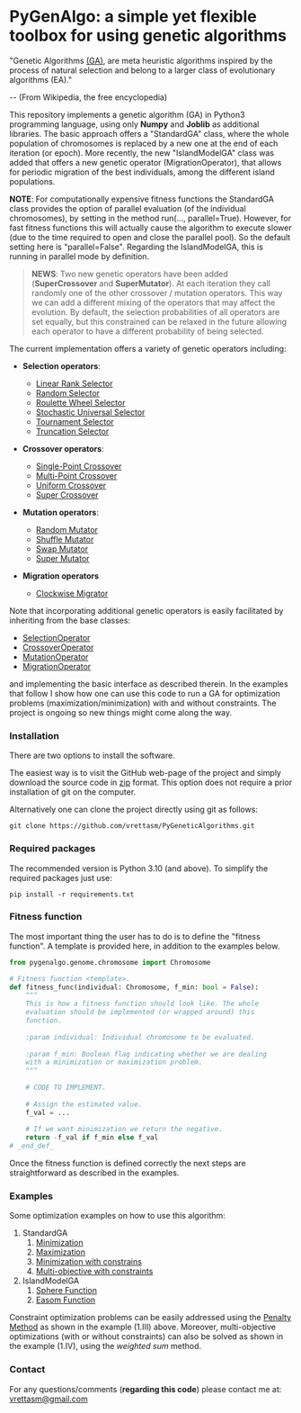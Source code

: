 # PyGenAlgo: a simple yet flexible toolbox for using genetic algorithms

"Genetic Algorithms [(GA)](https://en.wikipedia.org/wiki/Genetic_algorithm), are meta heuristic algorithms
inspired by the process of natural selection and belong to a larger class of evolutionary algorithms (EA)."

-- (From Wikipedia, the free encyclopedia)

This repository implements a genetic algorithm (GA) in Python3 programming language, using only **Numpy** and **Joblib**
as additional libraries. The basic approach offers a "StandardGA" class, where the whole population of chromosomes is
replaced by a new one at the end of each iteration (or epoch). More recently, the new "IslandModelGA" class was added
that offers a new genetic operator (MigrationOperator), that allows for periodic migration of the best individuals,
among the different island populations.
  
**NOTE**:
For computationally expensive fitness functions the StandardGA class provides the option of parallel evaluation
(of the individual chromosomes), by setting in the method run(..., parallel=True). However, for fast fitness
functions this will actually cause the algorithm to execute slower (due to the time required to open and close the
parallel pool). So the default setting here is "parallel=False". Regarding the IslandModelGA, this is running in
parallel mode by definition.

  > **NEWS**:
  > Two new genetic operators have been added (**SuperCrossover** and **SuperMutator**). At each iteration they call
  > randomly one of the other crossover / mutation operators. This way we can add a different mixing of the operators
  > that may affect the evolution. By default, the selection probabilities of all operators are set equally, but this
  > constrained can be relaxed in the future allowing each operator to have a different probability of being selected.
  >

The current implementation offers a variety of genetic operators including:

- **Selection operators**:
  - [Linear Rank Selector](code/pygenalgo/operators/selection/linear_rank_selector.py)
  - [Random Selector](code/pygenalgo/operators/selection/random_selector.py)
  - [Roulette Wheel Selector](code/pygenalgo/operators/selection/roulette_wheel_selector.py)
  - [Stochastic Universal Selector](code/pygenalgo/operators/selection/stochastic_universal_selector.py)
  - [Tournament Selector](code/pygenalgo/operators/selection/tournament_selector.py)
  - [Truncation Selector](code/pygenalgo/operators/selection/truncation_selector.py)

- **Crossover operators**:
  - [Single-Point Crossover](code/pygenalgo/operators/crossover/single_point_crossover.py)
  - [Multi-Point Crossover](code/pygenalgo/operators/crossover/mutli_point_crossover.py)
  - [Uniform Crossover](code/pygenalgo/operators/crossover/uniform_crossover.py)
  - [Super Crossover](code/pygenalgo/operators/crossover/super_crossover.py)

- **Mutation operators**:
  - [Random Mutator](code/pygenalgo/operators/mutation/random_mutator.py)
  - [Shuffle Mutator](code/pygenalgo/operators/mutation/shuffle_mutator.py)
  - [Swap Mutator](code/pygenalgo/operators/mutation/swap_mutator.py)
  - [Super Mutator](code/pygenalgo/operators/mutation/super_mutator.py)

- **Migration operators**
  - [Clockwise Migrator](code/pygenalgo/operators/migration/clockwise_migration.py)

Note that incorporating additional genetic operators is easily facilitated by inheriting from the base classes:
- [SelectionOperator](code/pygenalgo/operators/selection/select_operator.py)
- [CrossoverOperator](code/pygenalgo/operators/crossover/crossover_operator.py)
- [MutationOperator](code/pygenalgo/operators/mutation/mutate_operator.py)
- [MigrationOperator](code/pygenalgo/operators/migration/migration_operator.py)

and implementing the basic interface as described therein. In the examples that follow I show how one can use this code
to run a GA for optimization problems (maximization/minimization) with and without constraints. The project is ongoing
so new things might come along the way.

### Installation

There are two options to install the software.

The easiest way is to visit the GitHub web-page of the project and simply download the source code in
[zip](https://github.com/vrettasm/PyGeneticAlgorithms/archive/refs/heads/master.zip) format. This option does not
require a prior installation of git on the computer.

Alternatively one can clone the project directly using git as follows:

    git clone https://github.com/vrettasm/PyGeneticAlgorithms.git

### Required packages

The recommended version is Python 3.10 (and above). To simplify the required packages just use:

    pip install -r requirements.txt

### Fitness function

The most important thing the user has to do is to define the "fitness function". A template is provided here,
in addition to the examples below.
```python
from pygenalgo.genome.chromosome import Chromosome

# Fitness function <template>.
def fitness_func(individual: Chromosome, f_min: bool = False):
    """
    This is how a fitness function should look like. The whole
    evaluation should be implemented (or wrapped around) this
    function.
    
    :param individual: Individual chromosome to be evaluated.
    
    :param f_min: Boolean flag indicating whether we are dealing
    with a minimization or maximization problem.
    """
    
    # CODE TO IMPLEMENT.
    
    # Assign the estimated value.
    f_val = ...
    
    # If we want minimization we return the negative.
    return -f_val if f_min else f_val
# _end_def_
```
Once the fitness function is defined correctly the next steps are straightforward as described in the examples.

### Examples

Some optimization examples on how to use this algorithm:

1. StandardGA
   1. [Minimization](examples/sphere.ipynb)
   2. [Maximization](examples/rastrigin.ipynb)
   3. [Minimization with constrains](examples/rosenbrock_on_a_disk.ipynb)
   4. [Multi-objective with constraints](examples/binh_and_korn_multiobjective.ipynb)
2. IslandModelGA
   1. [Sphere Function](examples/sphere_in_parallel.ipynb)
   2. [Easom Function](examples/easom_in_parallel.ipynb)

Constraint optimization problems can be easily addressed using the
[Penalty Method](https://en.wikipedia.org/wiki/Penalty_method) as shown in the example (1.III) above.
Moreover, multi-objective optimizations (with or without constraints) can also be solved as shown in
the example (1.IV), using the _weighted sum_ method.

### Contact

For any questions/comments (**regarding this code**) please contact me at: vrettasm@gmail.com

